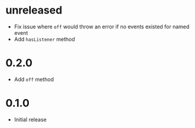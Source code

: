 # unreleased

* Fix issue where `off` would throw an error if no events existed for named event
* Add `hasListener` method

# 0.2.0

* Add `off` method

# 0.1.0

* Initial release
